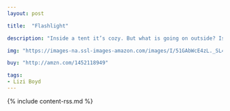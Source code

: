 ```yaml
---
layout: post

title:  "Flashlight"

description: "Inside a tent it’s cozy. But what is going on outside? Is it dark? Is it scary? Not if you have your trusty flashlight! Told solely through images and using a spare yet dramatic palette, artist Lizi Boyd has crafted a masterful exploration of night, nature, and art. Both lyrical and humorous, this visual poem—like the flashlight beam itself—reveals that there is magic in the darkness. We just have to look for it."

img: "https://images-na.ssl-images-amazon.com/images/I/51GAbWcE4zL._SL480_.jpg"

buy: "http://amzn.com/1452118949"

tags:
- Lizi Boyd
---
```


{% include content-rss.md %}